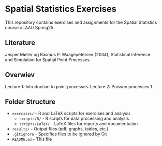 # Spatial Statistics Exercises
This repository contains exercises and assignments for the Spatial Statistics course at AAU Spring25. 

## Literature
Jesper Møller og Rasmus P. Waagepetersen (2004), Statistical Inference and Simulation for Spatial Point Processes. 

## Overwiev
Lecture 1: Introduction to point processes.
Lecture 2: Poisson processes 1.


## Folder Structure

- `exercises/` - R and LaTeX scripts for exercises and analysis  
  - `scripts/R/` - R scripts for data processing and analysis  
  - `scripts/LaTeX/` - LaTeX files for reports and documentation  
- `results/` - Output files (pdf, graphs, tables, etc.)  
- `.gitignore` - Specifies files to be ignored by Git  
- `README.md` - This file  

